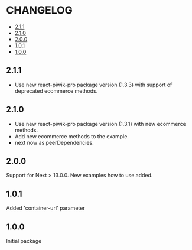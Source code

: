 # CHANGELOG

* [2.1.1](#2.1.1)
* [2.1.0](#2.1.0)
* [2.0.0](#2.0.0)
* [1.0.1](#1.0.1)
* [1.0.0](#1.0.0)

## 2.1.1

- Use new react-piwik-pro package version (1.3.3) with support of deprecated ecommerce methods.

## 2.1.0

- Use new react-piwik-pro package version (1.3.1) with new ecommerce methods.
- Add new ecommerce methods to the example.
- next now as peerDependencies.

## 2.0.0

Support for Next > 13.0.0. New examples how to use added.

## 1.0.1

Added 'container-url' parameter

## 1.0.0

Initial package
